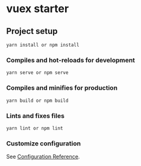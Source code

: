 # vuex starter

## Project setup
```
yarn install or npm install
```

### Compiles and hot-reloads for development
```
yarn serve or npm serve
```

### Compiles and minifies for production
```
yarn build or npm build
```

### Lints and fixes files
```
yarn lint or npm lint
```

### Customize configuration
See [Configuration Reference](https://cli.vuejs.org/config/).
